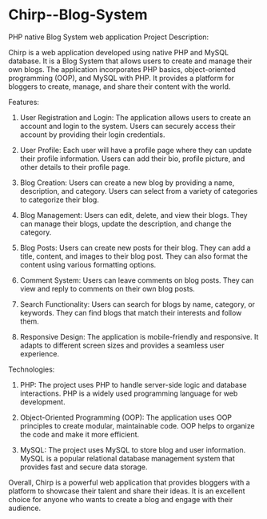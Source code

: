 # Chirp--Blog-System
PHP native Blog System web application 
Project Description:

Chirp is a web application developed using native PHP and MySQL database. It is a Blog System that allows users to create and manage their own blogs. The application incorporates PHP basics, object-oriented programming (OOP), and MySQL with PHP. It provides a platform for bloggers to create, manage, and share their content with the world.

Features:

1. User Registration and Login: The application allows users to create an account and login to the system. Users can securely access their account by providing their login credentials.

2. User Profile: Each user will have a profile page where they can update their profile information. Users can add their bio, profile picture, and other details to their profile page.

3. Blog Creation: Users can create a new blog by providing a name, description, and category. Users can select from a variety of categories to categorize their blog.

4. Blog Management: Users can edit, delete, and view their blogs. They can manage their blogs, update the description, and change the category.

5. Blog Posts: Users can create new posts for their blog. They can add a title, content, and images to their blog post. They can also format the content using various formatting options.

6. Comment System: Users can leave comments on blog posts. They can view and reply to comments on their own blog posts.

7. Search Functionality: Users can search for blogs by name, category, or keywords. They can find blogs that match their interests and follow them.

8. Responsive Design: The application is mobile-friendly and responsive. It adapts to different screen sizes and provides a seamless user experience.

Technologies:

1. PHP: The project uses PHP to handle server-side logic and database interactions. PHP is a widely used programming language for web development.

2. Object-Oriented Programming (OOP): The application uses OOP principles to create modular, maintainable code. OOP helps to organize the code and make it more efficient.

3. MySQL: The project uses MySQL to store blog and user information. MySQL is a popular relational database management system that provides fast and secure data storage. 

Overall, Chirp is a powerful web application that provides bloggers with a platform to showcase their talent and share their ideas. It is an excellent choice for anyone who wants to create a blog and engage with their audience.
